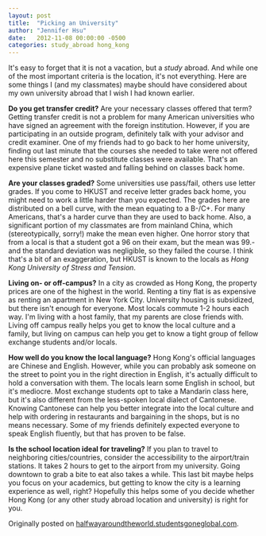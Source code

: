 ```yaml
---
layout: post
title:  "Picking an University"
author: "Jennifer Hsu"
date:   2012-11-08 00:00:00 -0500
categories: study_abroad hong_kong
---
```

It's easy to forget that it is not a vacation, but a _study_ abroad. And while one of the most important criteria is the location, it's not everything. Here are some things I (and my classmates) maybe should have considered about my own university abroad that I wish I had known earlier.

__Do you get transfer credit?__ Are your necessary classes offered that term? Getting transfer credit is not a problem for many American universities who have signed an agreement with the foreign institution. However, if you are participating in an outside program, definitely talk with your advisor and credit examiner. One of my friends had to go back to her home university, finding out last minute that the courses she needed to take were not offered here this semester and no substitute classes were available. That's an expensive plane ticket wasted and falling behind on classes back home.

__Are your classes graded?__ Some universities use pass/fail, others use letter grades. If you come to HKUST and receive letter grades back home, you might need to work a little harder than you expected. The grades here are distributed on a bell curve, with the mean equating to a B-/C+. For many Americans, that's a harder curve than they are used to back home. Also, a significant portion of my classmates are from mainland China, which (stereotypically, sorry!) make the mean even higher. One horror story that from a local is that a student got a 96 on their exam, but the mean was 99.- and the standard deviation was negligible, so they failed the course. I think that's a bit of an exaggeration, but HKUST is known to the locals as _Hong Kong University of Stress and Tension_.

__Living on- or off-campus?__ In a city as crowded as Hong Kong, the property prices are one of the highest in the world. Renting a tiny flat is as expensive as renting an apartment in New York City. University housing is subsidized, but there isn't enough for everyone. Most locals commute 1-2 hours each way. I'm living with a host family, that my parents are close friends with. Living off campus really helps you get to know the local culture and a family, but living on campus can help you get to know a tight group of fellow exchange students and/or locals.

__How well do you know the local language?__ Hong Kong's official languages are Chinese and English. However, while you can probably ask someone on the street to point you in the right direction in English, it's actually difficult to hold a conversation with them. The locals learn some English in school, but it's mediocre. Most exchange students opt to take a Mandarin class here,  but it's also different from the less-spoken local dialect of Cantonese. Knowing Cantonese can help you better integrate into the local culture and help with ordering in restaurants and bargaining in the shops, but is no means necessary. Some of my friends definitely expected everyone to speak English fluently, but that has proven to be false.

__Is the school location ideal for traveling?__ If you plan to travel to neighboring cities/countries, consider the accessibility to the airport/train stations. It takes 2 hours to get to the airport from my university. Going downtown to grab a bite to eat also takes a while. This last bit maybe helps you focus on your academics, but getting to know the city is a learning experience as well, right? Hopefully this helps some of you decide whether Hong Kong (or any other study abroad location and university) is right for you.

Originally posted on [halfwayaroundtheworld.studentsgoneglobal.com](https://sonder.io/p/post/81725426-87b9-4f0a-b648-ff9f8eb5995b).
